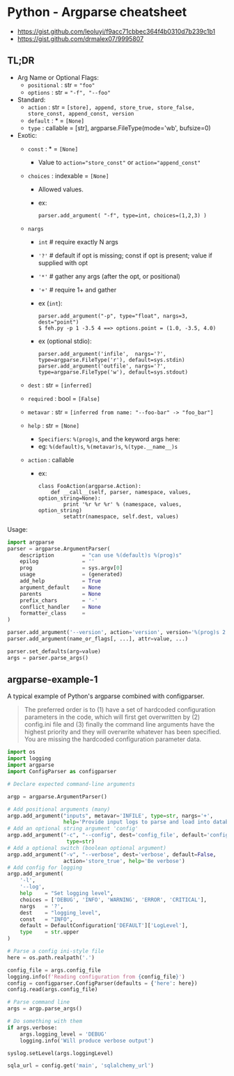 # Python - Argparse cheatsheet

- https://gist.github.com/leoluyi/f9acc71cbbec364f4b0310d7b239c1b1
- https://gist.github.com/drmalex07/9995807

## TL;DR

+ Arg Name or Optional Flags:
    - `positional`  : str       = `"foo"`
    - `options`     : str       = `"-f", "--foo"`
+ Standard:
    - `action`      : str       = `[store], append, store_true, store_false, store_const, append_const, version`
    - `default`     : *         = `[None]`
    - `type`        : callable  = [str], argparse.FileType(mode='wb', bufsize=0)
+ Exotic:
    - `const`       : *         = `[None]`
        - Value to `action="store_const"` or `action="append_const"`
    - `choices`     : indexable = `[None]`
        - Allowed values.
        - ex: 
            
            ```
            parser.add_argument( "-f", type=int, choices=(1,2,3) )
            ```

    - `nargs`
        - `int`       # require exactly N args
        - `'?'`       # default if opt is missing; const if opt is present; value if supplied with opt
        - `'*'`       # gather any args (after the opt, or positional)
        - `'+'`       # require 1+ and gather
        - ex (`int`):

            ```
            parser.add_argument("-p", type="float", nargs=3, dest="point")
            $ feh.py -p 1 -3.5 4 ==> options.point = (1.0, -3.5, 4.0)
            ```

        - ex (optional stdio):

            ```
            parser.add_argument('infile',  nargs='?', type=argparse.FileType('r'), default=sys.stdin)
            parser.add_argument('outfile', nargs='?', type=argparse.FileType('w'), default=sys.stdout)
            ```

    - `dest`        : str       = `[inferred]`
    - `required`    : bool      = `[False]`
    - `metavar`     : str       = `[inferred from name: "--foo-bar" -> "foo_bar"]`
    - `help`        : str       = `[None]`
        - `Specifiers`: `%(prog)s`, and the keyword args here: 
        - eg: `%(default)s`, `%(metavar)s`, `%(type.__name__)s`
    - `action`      : callable
        - ex:

            ```
            class FooAction(argparse.Action):
                def __call__(self, parser, namespace, values, option_string=None):
                    print '%r %r %r' % (namespace, values, option_string)
                    setattr(namespace, self.dest, values)
            ```

Usage:

```py
import argparse
parser = argparse.ArgumentParser(
    description         = "can use %(default)s %(prog)s"
    epilog              = ''
    prog                = sys.argv[0]
    usage               = (generated)
    add_help            = True
    argument_default    = None
    parents             = None
    prefix_chars        = '-'
    conflict_handler    = None
    formatter_class     = 
)

parser.add_argument('--version', action='version', version='%(prog)s 2.0')
parser.add_argument(name_or_flags[, ...], attr=value, ...)

parser.set_defaults(arg=value)
args = parser.parse_args()
```

## argparse-example-1

A typical example of Python's argparse combined with configparser. 

> The preferred order is to (1) have a set of hardcoded configuration parameters in the code, which will first get overwritten by (2) config.ini file and (3) finally the command line arguments have the highest priority and they will overwrite whatever has been specified. You are missing the hardcoded configuration parameter data.

```py
import os
import logging
import argparse
import ConfigParser as configparser

# Declare expected command-line arguments

argp = argparse.ArgumentParser()

# Add positional arguments (many)
argp.add_argument("inputs", metavar='INFILE', type=str, nargs='+',
                  help='Provide input logs to parse and load into database')
# Add an optional string argument 'config' 
argp.add_argument("-c", "--config", dest='config_file', default='config.ini',
                   type=str)
# Add a optional switch (boolean optional argument)
argp.add_argument("-v", "--verbose", dest='verbose', default=False,
                  action='store_true', help='Be verbose')
# Add config for logging
argp.add_argument(
    '-l',
    '--log',
    help    = "Set logging level",
    choices = ['DEBUG', 'INFO', 'WARNING', 'ERROR', 'CRITICAL'],
    nargs   = '?',
    dest    = "logging_level",
    const   = "INFO",
    default = DefaultConfiguration['DEFAULT']['LogLevel'],
    type    = str.upper
)

# Parse a config ini-style file
here = os.path.realpath('.')

config_file = args.config_file
logging.info(f'Reading configuration from {config_file}')
config = configparser.ConfigParser(defaults = {'here': here})
config.read(args.config_file)

# Parse command line    
args = argp.parse_args()

# Do something with them
if args.verbose:
    args.logging_level = 'DEBUG'
    logging.info('Will produce verbose output')

syslog.setLevel(args.loggingLevel)

sqla_url = config.get('main', 'sqlalchemy_url')
```

